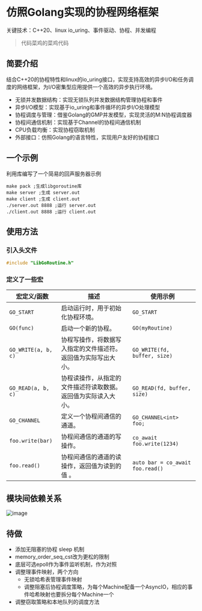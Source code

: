 # 仿照Golang实现的协程网络框架
关键技术：C++20、linux io_uring、事件驱动、协程、并发编程
>代码菜鸡的菜鸡代码
## 简要介绍
结合C++20的协程特性和linux的io_uring接口，实现支持高效的异步I/O和任务调度的网络框架，为I/O密集型应用提供一个高效的异步执行环境。
* 无锁并发数据结构：实现无锁队列并发数据结构管理协程和事件
* 异步I/O模型：实现基于io_uring和事件循环的异步I/O处理模型
* 协程调度与管理：借鉴Golang的GMP并发模型，实现灵活的M:N协程调度器
* 协程间通信机制：实现基于Channel的协程间通信机制
* CPU负载均衡：实现协程窃取机制
* 外部接口：仿照Golang的语言特性，实现用户友好的协程接口
## 一个示例
利用库编写了一个简易的回声服务器示例
```shell
make pack ;生成libgoroutine库
make server ;生成 server.out
make client ;生成 client.out
./server.out 8888 ;运行 server.out
./client.out 8888 ;运行 client.out
```
## 使用方法
### 引入头文件
```C++
#include "LibGoRoutine.h"
```
### 定义了一些宏
| 宏定义/函数     | 描述                                                         | 使用示例                          |
| -------------- | ------------------------------------------------------------ | -------------------------------- |
| `GO_START`     | 启动运行时，用于初始化协程环境。                                | `GO_START`                       |
| `GO(func)`     | 启动一个新的协程。                                             | `GO(myRoutine)`                   |
| `GO_WRITE(a, b, c)` | 协程写操作，将数据写入指定的文件描述符。返回值为实际写出大小。| `GO_WRITE(fd, buffer, size)`     |
| `GO_READ(a, b, c)`  | 协程读操作，从指定的文件描述符读取数据。返回值为实际读入大小。| `GO_READ(fd, buffer, size)`      |
| `GO_CHANNEL`| 定义一个协程间通信的通道。                                         | `GO_CHANNEL<int> foo;`               |
| `foo.write(bar)`| 协程间通信的通道的写操作。                                     | `co_await foo.write(1234)`           |
| `foo.read()`    | 协程间通信的通道的读操作，返回值为读到的值 。                    | `auto bar = co_await foo.read()` |
## 模块间依赖关系
![image](https://github.com/xuqiuwen/gmp_co_net/assets/84625276/16e308f3-67ec-4d0d-9072-8bb00a62b3eb)
## 待做
* 添加无阻塞的协程 sleep 机制
* memory_order_seq_cst改为更松的限制
* 底层可选epoll作为事件监听机制，作为对照
* 调整理事件映射，两个方向
  * 无锁哈希表管理事件映射
  * 调整阻塞后协程调度策略，为每个Machine配备一个AsyncIO，相应的事件哈希映射也要拆分每个Machine一个
* 调整窃取策略和本地队列的调度方法
